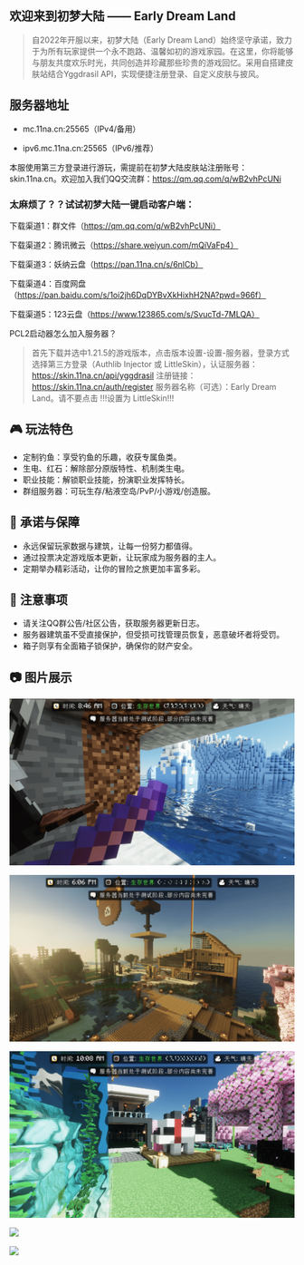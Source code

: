 ## 欢迎来到初梦大陆 —— Early Dream Land

> 自2022年开服以来，初梦大陆（Early Dream Land）始终坚守承诺，致力于为所有玩家提供一个永不跑路、温馨如初的游戏家园。在这里，你将能够与朋友共度欢乐时光，共同创造并珍藏那些珍贵的游戏回忆。采用自搭建皮肤站结合Yggdrasil API，实现便捷注册登录、自定义皮肤与披风。

## 服务器地址

- mc.11na.cn:25565（IPv4/备用）

- ipv6.mc.11na.cn:25565（IPv6/推荐）

本服使用第三方登录进行游玩，需提前在初梦大陆皮肤站注册账号：skin.11na.cn。欢迎加入我们QQ交流群：https://qm.qq.com/q/wB2vhPcUNi

### 太麻烦了？？试试初梦大陆一键启动客户端：

下载渠道1：群文件（https://qm.qq.com/q/wB2vhPcUNi）

下载渠道2：腾讯微云（https://share.weiyun.com/mQiVaFp4）

下载渠道3：妖纳云盘（https://pan.11na.cn/s/6nlCb）

下载渠道4：百度网盘（https://pan.baidu.com/s/1oi2jh6DqDYBvXkHixhH2NA?pwd=966f）

下载渠道5：123云盘（https://www.123865.com/s/SvucTd-7MLQA）

PCL2启动器怎么加入服务器？

> 首先下载并选中1.21.5的游戏版本，点击版本设置-设置-服务器，登录方式选择第三方登录（Authlib Injector 或 LittleSkin），认证服务器：https://skin.11na.cn/api/yggdrasil 注册链接：https://skin.11na.cn/auth/register 服务器名称（可选）：Early Dream Land。请不要点击 !!!设置为 LittleSkin!!!

## 🎮 玩法特色

- 定制钓鱼：享受钓鱼的乐趣，收获专属鱼类。
- 生电、红石：解除部分原版特性、机制类生电。
- 职业技能：解锁职业技能，扮演职业发挥特长。
- 群组服务器：可玩生存/粘液空岛/PvP/小游戏/创造服。

## 💪 承诺与保障

- 永远保留玩家数据与建筑，让每一份努力都值得。
- 通过投票决定游戏版本更新，让玩家成为服务器的主人。
- 定期举办精彩活动，让你的冒险之旅更加丰富多彩。

## 📢 注意事项

- 请关注QQ群公告/社区公告，获取服务器更新日志。
- 服务器建筑虽不受直接保护，但受损可找管理员恢复，恶意破坏者将受罚。
- 箱子则享有全面箱子锁保护，确保你的财产安全。

## 📷 图片展示

![](/resources/image/pEmQ3u9.png)

![](/resources/image/pEmQGH1.png)

![](/resources/image/pEmQ8BR.png)

![](/resources/image/2025-01-07_18.25.57.png)

![](/resources/image/2025-01-07_18.28.52.png)